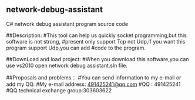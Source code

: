 ## network-debug-assistant
C# network debug assistant program source code

##Description:
#This tool can help us quickly socket programming,but this software is not strong,
#present only support Tcp not Udp,if you want this program support Udp,you can add 
#code to the program.

##DownLoad and load project:
#When you download this software,you can use vs2010 open network debug assistant.sln file.

##Proposals and problems：
#You can send information to my e-mail or add my QQ.
#My e-mail address: 491425241@qq.com
#QQ : 491425241
#QQ technical exchange group:303603622
